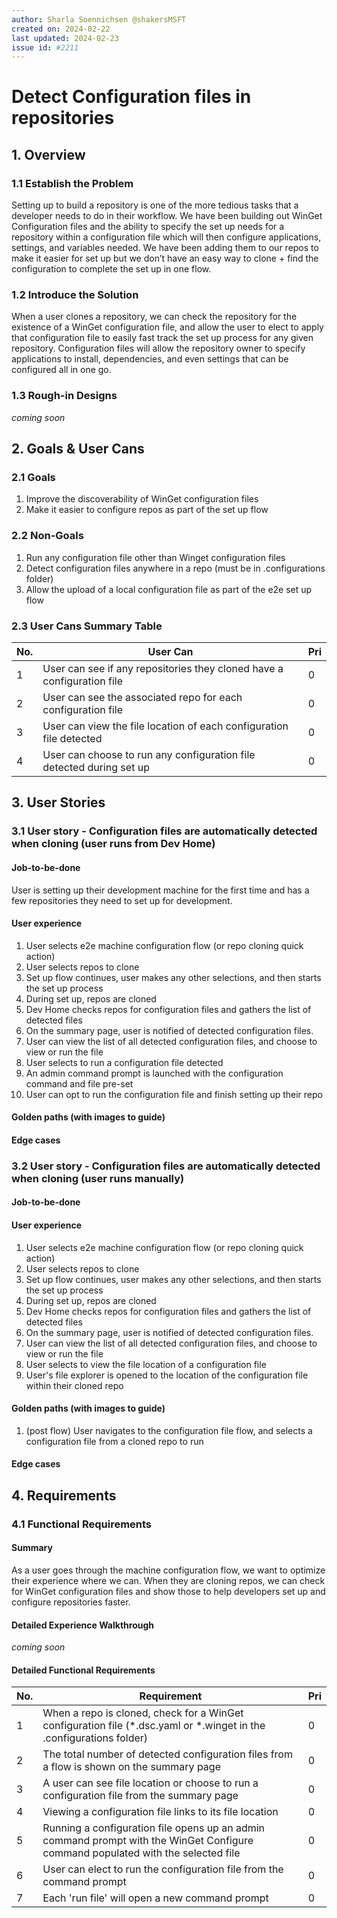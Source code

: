 ```yaml
---
author: Sharla Soennichsen @shakersMSFT
created on: 2024-02-22
last updated: 2024-02-23
issue id: #2211
---
```


# Detect Configuration files in repositories

## 1. Overview

### 1.1 Establish the Problem

Setting up to build a repository is one of the more tedious tasks that a developer needs to do in their workflow. We have been building out WinGet Configuration files and the ability to specify the set up needs for a repository within a configuration file which will then configure applications, settings, and variables needed. We have been adding them to our repos to make it easier for set up but we don’t have an easy way to clone + find the configuration to complete the set up in one flow.  

### 1.2 Introduce the Solution

When a user clones a repository, we can check the repository for the existence of a WinGet configuration file, and allow the user to elect to apply that configuration file to easily fast track the set up process for any given repository. Configuration files will allow the repository owner to specify applications to install, dependencies, and even settings that can be configured all in one go. 

### 1.3 Rough-in Designs

*coming soon*

## 2. Goals & User Cans

### 2.1 Goals

1. Improve the discoverability of WinGet configuration files 
2. Make it easier to configure repos as part of the set up flow

### 2.2 Non-Goals

1. Run any configuration file other than Winget configuration files
2. Detect configuration files anywhere in a repo (must be in .configurations folder)
3. Allow the upload of a local configuration file as part of the e2e set up flow 

### 2.3 User Cans Summary Table

| No. | User Can | Pri |
| --- | -------- | --- |
| 1 | User can see if any repositories they cloned have a configuration file | 0 |
| 2 | User can see the associated repo for each configuration file | 0 |
| 3 | User can view the file location of each configuration file detected | 0 |
| 4 | User can choose to run any configuration file detected during set up | 0 |

## 3. User Stories

### 3.1 User story - Configuration files are automatically detected when cloning (user runs from Dev Home)

#### Job-to-be-done

User is setting up their development machine for the first time and has a few repositories they need to set up for development. 

#### User experience

1. User selects e2e machine configuration flow (or repo cloning quick action) 
2. User selects repos to clone 
3. Set up flow continues, user makes any other selections, and then starts the set up process 
4. During set up, repos are cloned 
5. Dev Home checks repos for configuration files and gathers the list of detected files 
6. On the summary page, user is notified of detected configuration files.  
7. User can view the list of all detected configuration files, and choose to view or run the file 
8. User selects to run a configuration file detected 
9. An admin command prompt is launched with the configuration command and file pre-set 
10. User can opt to run the configuration file and finish setting up their repo 

#### Golden paths (with images to guide)

#### Edge cases

### 3.2 User story - Configuration files are automatically detected when cloning (user runs manually)

#### Job-to-be-done

#### User experience
1. User selects e2e machine configuration flow (or repo cloning quick action) 
2. User selects repos to clone 
3. Set up flow continues, user makes any other selections, and then starts the set up process 
4. During set up, repos are cloned 
5. Dev Home checks repos for configuration files and gathers the list of detected files 
6. On the summary page, user is notified of detected configuration files.  
7. User can view the list of all detected configuration files, and choose to view or run the file 
8. User selects to view the file location of a configuration file
9. User's file explorer is opened to the location of the configuration file within their cloned repo 

#### Golden paths (with images to guide)
1. (post flow) User navigates to the configuration file flow, and selects a configuration file from a cloned repo to run

#### Edge cases

## 4. Requirements

### 4.1 Functional Requirements

#### Summary

As a user goes through the machine configuration flow, we want to optimize their experience where we can. When they are cloning repos, we can check for WinGet configuration files and show those to help developers set up and configure repositories faster. 

#### Detailed Experience Walkthrough

*coming soon*

#### Detailed Functional Requirements

| No. | Requirement | Pri |
| --- | ----------- | --- |
| 1   | When a repo is cloned, check for a WinGet configuration file (*.dsc.yaml or *.winget in the .configurations folder) | 0 |
| 2   | The total number of detected configuration files from a flow is shown on the summary page  | 0 |
| 3   | A user can see file location or choose to run a configuration file from the summary page  | 0 |
| 4   | Viewing a configuration file links to its file location  | 0 |
| 5   | Running a configuration file opens up an admin command prompt with the WinGet Configure command populated with the selected file | 0 |
| 6   | User can elect to run the configuration file from the command prompt | 0 |
| 7   | Each 'run file' will open a new command prompt | 0 |
